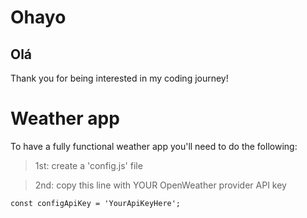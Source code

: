 # Ohayo

## Olá

Thank you for being interested in my coding journey!

# Weather app
To have a fully functional weather app you'll need to do the following:

> 1st: create a 'config.js' file

> 2nd: copy this line with YOUR OpenWeather provider API key

```const configApiKey = 'YourApiKeyHere';```

